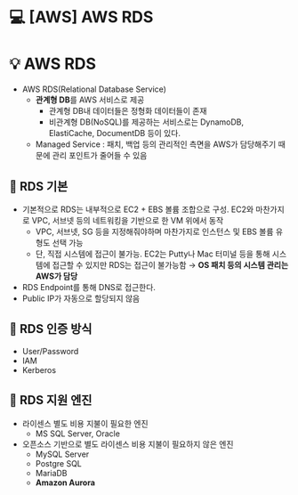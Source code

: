 💻 [AWS] AWS RDS 
==================
# 💡 AWS RDS
* AWS RDS(Relational Database Service)
    * **관계형 DB**를 AWS 서비스로 제공
        * 관계형 DB내 데이터들은 정형화 데이터들이 존재
        * 비관계형 DB(NoSQL)를 제공하는 서비스로는 DynamoDB, ElastiCache, DocumentDB 등이 있다.
    * Managed Service : 패치, 백업 등의 관리적인 측면을 AWS가 담당해주기 때문에 관리 포인트가 줄어들 수 있음

## 📌 RDS 기본 
* 기본적으로 RDS는 내부적으로 EC2 + EBS 볼륨 조합으로 구성. EC2와 마찬가지로 VPC, 서브넷 등의 네트워킹을 기반으로 한 VM 위에서 동작
    * VPC, 서브넷, SG 등을 지정해줘야하며 마찬가지로 인스턴스 및 EBS 볼륨 유형도 선택 가능
    * 단, 직접 시스템에 접근이 불가능. EC2는 Putty나 Mac 터미널 등을 통해 시스템에 접근할 수 있지만 RDS는 접근이 불가능함 → **OS 패치 등의 시스템 관리는 AWS가 담당**
* RDS Endpoint를 통해 DNS로 접근한다.
* Public IP가 자동으로 할당되지 않음

## 📌 RDS 인증 방식
* User/Password
* IAM 
* Kerberos

## 📌 RDS 지원 엔진
* 라이센스 별도 비용 지불이 필요한 엔진
    * MS SQL Server, Oracle 
* 오픈소스 기반으로 별도 라이센스 비용 지불이 필요하지 않은 엔진
    * MySQL Server
    * Postgre SQL
    * MariaDB
    * **Amazon Aurora**
    


